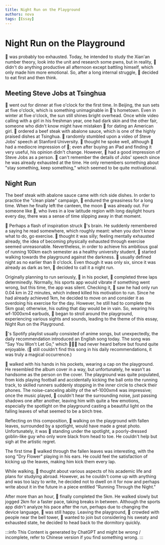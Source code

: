 ```yaml
---
title: Night Run on the Playground
authors: nova
tags: [Essay]
---
```


# Night Run on the Playground
👴 was probably too exhausted. Today, he intended to study the Xian'an number theory, look into the unit and research some pwns, but in reality, 👴 didn't do anything productive all afternoon except battling himself, which only made him more emotional. So, after a long internal struggle, 👴 decided to eat first and then think.

## Meeting Steve Jobs at Tsinghua
👴 went out for dinner at five o'clock for the first time. In Beijing, the sun sets at five o'clock, which is something unimaginable in 👴's hometown. Even in winter at five o'clock, the sun still shines bright overhead. Once while video calling with a girl in his freshman year, one had dark skin and the other fair, someone who didn't know might have mistaken 👴 for dating an American girl.
👴 ordered a beef steak with abalone sauce, which is one of the highly praised dishes at Tsinghua. 👴 randomly stumbled upon a video of Steve Jobs' speech at Stanford University. 👴 thought he spoke well, although 👴 had a mediocre impression of 🍎; even after buying an iPad and finding it very useful, his opinion didn't change. However, 👴 had a good impression of Steve Jobs as a person.
👴 can't remember the details of Jobs' speech since he was already exhausted at the time. He only remembers something about "stay something, keep something," which seemed to be quite motivational.

## Night Run
The beef steak with abalone sauce came with rich side dishes. In order to practice the "clean plate" campaign, 👴 endured the greasiness for a long time. When he finally left the canteen, the moon 🌛 was already out. For someone like 👴, who lives in a low latitude region with long daylight hours every day, there was a sense of time slipping away in that moment.

🌛 Perhaps a flash of inspiration struck 👴's brain. He suddenly remembered a saying he read somewhere, which roughly meant: when you don't know what to do, go exercise. 👴 thought it was silly; feeling mentally exhausted already, the idea of becoming physically exhausted through exercise seemed unreasonable. Nevertheless, in order to achieve his ambitious goal of running 100km each semester as a healthy university student, 👴 started walking towards the playground against the darkness.
👴 usually defined night as no earlier than 8 o'clock. Even though it was only six, since it was already as dark as ten, 👴 decided to call it a night run.

Originally planning to run seriously, 📱 in his pocket, 👴 completed three laps determinedly. Normally, his sports app would vibrate if something went wrong, but this time, the app was silent. Checking it, 👴 saw he had only run 0.04 km in 22 minutes, which indeed killed his motivation to run. Since he had already achieved 1km, he decided to move on and consider it as overdoing his exercise for the day.
However, he still had to complete the 5km goal; otherwise, his outing that day would be in vain. So, wearing his wf-1000xm4 earbuds, 👴 began to stroll around the playground, experiencing various sights and sounds, leading to the theme of this essay, Night Run on the Playground.

👴's Spotify playlist usually consisted of anime songs, but unexpectedly, the daily recommendation introduced an English song today. The song was "Say You Won't Let Go," which 🧑‍🎤👴 had never heard before but found quite enjoyable. (👴 still couldn't find this song in his daily recommendations, it was truly a magical occurrence.)

👴 walked with his hands in his pockets, wearing a cap on the playground. He resembled the album cover in a way, but unfortunately, he wasn't as handsome as the person on the cover. The playground was quite populated, from kids playing football and accidentally kicking the ball onto the running track, to skilled runners suddenly stopping in the inner circle to check their phones. The noise-canceling ability of the wf-1000xm4 was impressive; once the music played, 👴 couldn't hear the surrounding noise, just passing shadows one after another, leaving him with quite a few emotions, especially the spotlight on the playground casting a beautiful light on the falling leaves of what seemed to be a birch tree.

Reflecting on this composition, 👴 walking on the playground with fallen leaves, surrounded by a spotlight, would have made a great photo. Unfortunately, it was 👴 standing under the spotlight, a poorly-dressed goblin-like guy who only wore black from head to toe. He couldn't help but sigh at the artistic regret.

The first time 👴 walked through the fallen leaves was interesting, with the song "Dry Flower" playing in his ears. He could feel the satisfaction of kicking up the leaves, making him kick them every lap.

While walking, 👴 thought about various aspects of his academic life and plans for studying abroad. However, as he couldn't come up with anything and was too lazy to write, he decided not to dwell on it for now and perhaps write about it in the future in a piece entitled "Running Through the Night."

After more than an hour, 👴 finally completed the 5km. He walked slowly but jogged 2km for a faster pace, taking breaks in between. Although the sports app didn't analyze his pace after the run, perhaps due to changing the device language, 👴 was still happy.
Leaving the playground, 🏫 crowded with people near the bell tower, 👴 wanted to join but considering his sweaty and exhausted state, he decided to head back to the dormitory quickly.

:::info
This Content is generated by ChatGPT and might be wrong / incomplete, refer to Chinese version if you find something wrong.
:::

<!-- AI -->

